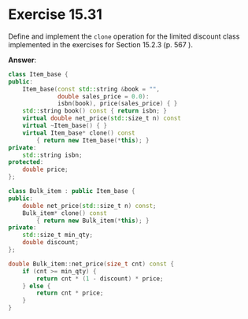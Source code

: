 # Exercise 15.31

Define and implement the `clone` operation for the limited discount class implemented in the exercises for Section 15.2.3 (p. 567 ).

**Answer**:

```cpp
class Item_base {
public:
    Item_base(const std::string &book = "",
              double sales_price = 0.0):
              isbn(book), price(sales_price) { }
    std::string book() const { return isbn; }
    virtual double net_price(std::size_t n) const
    virtual ~Item_base() { }
    virtual Item_base* clone() const
        { return new Item_base(*this); }
private:
    std::string isbn;
protected:
    double price;
};

class Bulk_item : public Item_base {
public:
    double net_price(std::size_t n) const;
    Bulk_item* clone() const
        { return new Bulk_item(*this); }
private:
    std::size_t min_qty;
    double discount;
};

double Bulk_item::net_price(size_t cnt) const {
    if (cnt >= min_qty) {
        return cnt * (1 - discount) * price;
    } else {
        return cnt * price;
    }
}
```